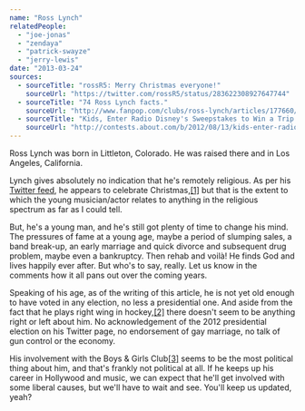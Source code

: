```yaml
---
name: "Ross Lynch"
relatedPeople:
  - "joe-jonas"
  - "zendaya"
  - "patrick-swayze"
  - "jerry-lewis"
date: "2013-03-24"
sources:
  - sourceTitle: "rossR5: Merry Christmas everyone!"
    sourceUrl: "https://twitter.com/rossR5/status/283622308927647744"
  - sourceTitle: "74 Ross Lynch facts."
    sourceUrl: "http://www.fanpop.com/clubs/ross-lynch/articles/177660/title/74-ross-lynch-facts"
  - sourceTitle: "Kids, Enter Radio Disney's Sweepstakes to Win a Trip to Meet Ross Lynch."
    sourceUrl: "http://contests.about.com/b/2012/08/13/kids-enter-radio-disneys-sweepstakes-to-win-a-trip-to-meet-ross-lynch.htm"
---
```


Ross Lynch was born in Littleton, Colorado. He was raised there and in Los Angeles, California.

Lynch gives absolutely no indication that he's remotely religious. As per his [Twitter feed](https://twitter.com/rossR5), he appears to celebrate Christmas,<a class="source-citation" href="https://twitter.com/rossR5/status/283622308927647744" title="rossR5: Merry Christmas everyone!">[1]</a> but that is the extent to which the young musician/actor relates to anything in the religious spectrum as far as I could tell.

But, he's a young man, and he's still got plenty of time to change his mind. The pressures of fame at a young age, maybe a period of slumping sales, a band break-up, an early marriage and quick divorce and subsequent drug problem, maybe even a bankruptcy. Then rehab and voilà! He finds God and lives happily ever after. But who's to say, really. Let us know in the comments how it all pans out over the coming years.

Speaking of his age, as of the writing of this article, he is not yet old enough to have voted in any election, no less a presidential one. And aside from the fact that he plays right wing in hockey,<a class="source-citation" href="http://www.fanpop.com/clubs/ross-lynch/articles/177660/title/74-ross-lynch-facts" title="74 Ross Lynch facts.">[2]</a> there doesn't seem to be anything right or left about him. No acknowledgement of the 2012 presidential election on his Twitter page, no endorsement of gay marriage, no talk of gun control or the economy.

His involvement with the Boys & Girls Club<a class="source-citation" href="http://contests.about.com/b/2012/08/13/kids-enter-radio-disneys-sweepstakes-to-win-a-trip-to-meet-ross-lynch.htm" title="Kids, Enter Radio Disney&apos;s Sweepstakes to Win a Trip to Meet Ross Lynch.">[3]</a> seems to be the most political thing about him, and that's frankly not political at all. If he keeps up his career in Hollywood and music, we can expect that he'll get involved with some liberal causes, but we'll have to wait and see. You'll keep us updated, yeah?